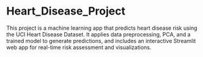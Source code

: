 # Heart_Disease_Project
This project is a machine learning app that predicts heart disease risk using the UCI Heart Disease Dataset. It applies data preprocessing, PCA, and a trained model to generate predictions, and includes an interactive Streamlit web app for real-time risk assessment and visualizations.
